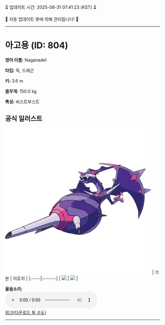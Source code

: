 
⏳ 업데이트 시간: 2025-08-31 07:41:23 (KST) ⏳

🤖 자동 업데이트 봇에 의해 관리됩니다! 🤖

---

# 아고용 (ID: 804)
**영어 이름:** Naganadel

**타입:** 독, 드래곤

**키:** 3.6 m

**몸무게:** 150.0 kg

**특성:** 비스트부스트

## 공식 일러스트
![](https://raw.githubusercontent.com/PokeAPI/sprites/master/sprites/pokemon/other/official-artwork/804.png)
| 기본 | 이로치 |
|:----:|:------:|
| <img src="http://play.pokemonshowdown.com/sprites/ani/naganadel.gif" width="200"> | <img src="http://play.pokemonshowdown.com/sprites/ani-shiny/naganadel.gif" width="200"> |

**울음소리:**<br><audio controls src="https://raw.githubusercontent.com/PokeAPI/cries/main/cries/pokemon/latest/804.ogg"></audio><br> [링크(다운로드 될 수도)](https://raw.githubusercontent.com/PokeAPI/cries/main/cries/pokemon/latest/804.ogg)


---
